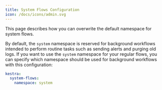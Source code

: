 ```yaml
---
title: System Flows Configuration
icon: /docs/icons/admin.svg
---
```


This page describes how you can overwrite the default namespace for system flows.

By default, the `system` namespace is reserved for background workflows intended to perform routine tasks such as sending alerts and purging old logs. If you want to use the `system` namespace for your regular flows, you can specify which namespace should be used for background workflows with this configuration:

```yaml
kestra:
  system-flows:
    namespace: system
```